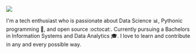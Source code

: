 ![](https://github.com/ElizavetaGorelova/SomePics/blob/main/pic.png)

I'm a tech enthusiast who is passionate about Data Science 📊, Pythonic programming 🐍, and open source :octocat:. Currently pursuing a Bachelors in Information Systems and Data Analytics 🎓. I love to learn and contribute in any and every possible way.

<!---
ElizavetaGorelova/ElizavetaGorelova is a ✨ special ✨ repository because its `README.md` (this file) appears on your GitHub profile.
You can click the Preview link to take a look at your changes.
--->
